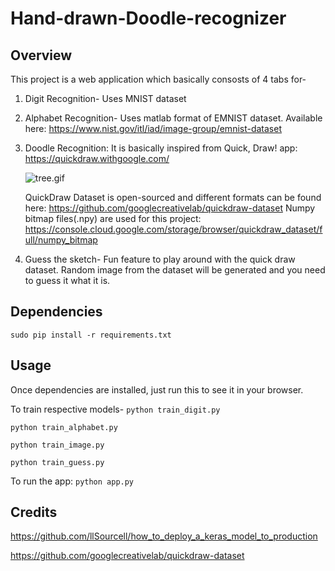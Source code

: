 # Hand-drawn-Doodle-recognizer

## Overview
This project is a web application which basically consosts of 4 tabs for-
1)  Digit Recognition- Uses MNIST dataset
2)  Alphabet Recognition- Uses matlab format of EMNIST dataset. 
    Available here: https://www.nist.gov/itl/iad/image-group/emnist-dataset
3)  Doodle Recognition:
    It is basically inspired from Quick, Draw! app: https://quickdraw.withgoogle.com/
    
    ![tree.gif](https://github.com/meg-m/Hand-drawn-Doodle-recognizer/blob/master/templates/tree.gif)
    
    QuickDraw Dataset is open-sourced and different formats can be found here: https://github.com/googlecreativelab/quickdraw-dataset
    Numpy bitmap files(.npy) are used for this project:
    https://console.cloud.google.com/storage/browser/quickdraw_dataset/full/numpy_bitmap
4)  Guess the sketch-
    Fun feature to play around with the quick draw dataset. Random image from the dataset will be generated and you need to guess it what it is.



## Dependencies

```sudo pip install -r requirements.txt```

## Usage

Once dependencies are installed, just run this to see it in your browser. 

To train respective models-
```python train_digit.py```

```python train_alphabet.py```

```python train_image.py``` 

```python train_guess.py```

To run the app: 
```python app.py```


## Credits
https://github.com/llSourcell/how_to_deploy_a_keras_model_to_production 

https://github.com/googlecreativelab/quickdraw-dataset
